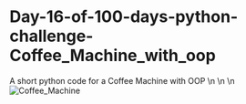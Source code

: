 # Day-16-of-100-days-python-challenge-Coffee_Machine_with_oop
A short python code for a Coffee Machine with OOP \n \n \n
![Coffee_Machine](https://github.com/user-attachments/assets/9ba9f090-d736-4611-97ea-852d55ccde77)
